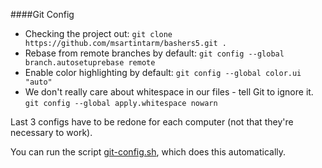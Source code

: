 ####Git Config
- Checking the project out: `git clone https://github.com/msartintarm/bashers5.git .`
- Rebase from remote branches by default: `git config --global branch.autosetuprebase remote`
- Enable color highlighting by default: `git config --global color.ui "auto"`
- We don't really care about whitespace in our files - tell Git to ignore it. `git config --global apply.whitespace nowarn`

Last 3 configs have to be redone for each computer (not that they're necessary to work). 

You can run the script [git-config.sh](git-config.sh), which does this automatically.
